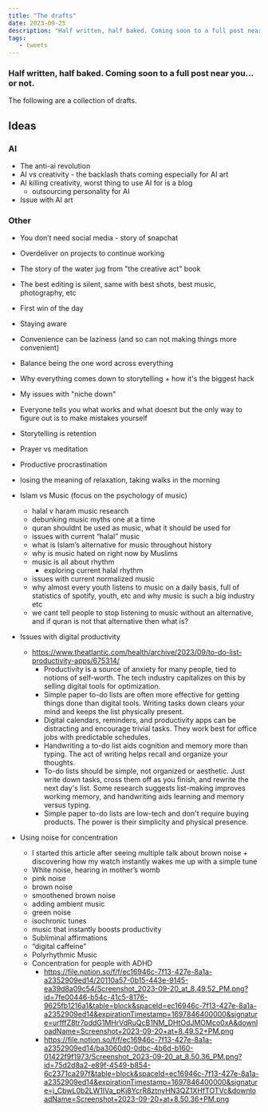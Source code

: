 ```yaml
---
title: "The drafts"
date: 2023-09-25
description: "Half written, half baked. Coming soon to a full post near you... or not"
tags:
   - tweets
---
```

### Half written, half baked. Coming soon to a full post near you... or not.
The following are a collection of drafts.

## Ideas
### AI
- The anti-ai revolution
- AI vs creativity - the backlash thats coming especially for AI art
- AI killing creativity, worst thing to use AI for is a blog
    -  outsourcing personality for AI
- Issue with AI art

### Other
- You don’t need social media - story of snapchat
- Overdeliver on projects to continue working
- The story of the water jug from "the creative act" book
- The best editing is silent, same with best shots, best music, photography, etc
- First win of the day
- Staying aware
- Convenience can be laziness (and so can not making things more convenient)
- Balance being the one word across everything
- Why everything comes down to storytelling + how it's the biggest hack
- My issues with "niche down"
- Everyone tells you what works and what doesnt but the only way to figure out is to make mistakes yourself
- Storytelling is retention
- Prayer vs meditation
- Productive procrastination
- losing the meaning of relaxation, taking walks in the morning
- Islam vs Music (focus on the psychology of music)
    - halal v haram music research
    - debunking music myths one at a time
    - quran shouldnt be used as music, what it should be used for
    - issues with current “halal” music
    - what is Islam’s alternative for music throughout history
    - why is music hated on right now by Muslims
    - music is all about rhythm
        - exploring current halal rhythm
    - issues with current normalized music
    - why almost every youth listens to music on a daily basis, full of statistics of spotify, youth, etc and why music is such a big industry etc
    - we cant tell people to stop listening to music without an alternative, and if quran is not that alternative then what is?

- Issues with digital productivity
    - https://www.theatlantic.com/health/archive/2023/09/to-do-list-productivity-apps/675314/
        - Productivity is a source of anxiety for many people, tied to notions of self-worth. The tech industry capitalizes on this by selling digital tools for optimization.
        - Simple paper to-do lists are often more effective for getting things done than digital tools. Writing tasks down clears your mind and keeps the list physically present.
        - Digital calendars, reminders, and productivity apps can be distracting and encourage trivial tasks. They work best for office jobs with predictable schedules.
        - Handwriting a to-do list aids cognition and memory more than typing. The act of writing helps recall and organize your thoughts.
        - To-do lists should be simple, not organized or aesthetic. Just write down tasks, cross them off as you finish, and rewrite the next day's list.
        Some research suggests list-making improves working memory, and handwriting aids learning and memory versus typing.
        - Simple paper to-do lists are low-tech and don't require buying products. The power is their simplicity and physical presence.

- Using noise for concentration
    - I started this article after seeing multiple talk about brown noise + discovering how my watch instantly wakes me up with a simple tune
    - White noise, hearing in mother’s womb
    - pink noise
    - brown noise
    - smoothened brown noise
    - adding ambient music
    - green noise
    - isochronic tunes
    - music that instantly boosts productivity
    - Subliminal affirmations
    - “digital caffeine”
    - Polyrhythmic Music
    - Concentration for people with ADHD
        - https://file.notion.so/f/f/ec16946c-7f13-427e-8a1a-a2352909ed14/20110a57-0b15-443e-9145-ea39d8a09c54/Screenshot_2023-09-20_at_8.49.52_PM.png?id=7fe00446-b54c-41c5-8176-9625fb1216a1&table=block&spaceId=ec16946c-7f13-427e-8a1a-a2352909ed14&expirationTimestamp=1697846400000&signature=urfffZ8tr7pddG1MHrVdRuQcB1NM_DHtOdJMOMco0xA&downloadName=Screenshot+2023-09-20+at+8.49.52+PM.png
        - https://file.notion.so/f/f/ec16946c-7f13-427e-8a1a-a2352909ed14/ba3060d0-0dbc-4b6d-b160-01422f9f1973/Screenshot_2023-09-20_at_8.50.36_PM.png?id=75d2d8a2-e89f-4549-b854-6c2371ca297f&table=block&spaceId=ec16946c-7f13-427e-8a1a-a2352909ed14&expirationTimestamp=1697846400000&signature=j_CbwL0b2LW1IVa_pKj8YcrR8ztnyHN3QZ1XHfTOTVc&downloadName=Screenshot+2023-09-20+at+8.50.36+PM.png